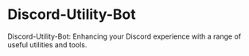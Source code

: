 # Discord-Utility-Bot
Discord-Utility-Bot: Enhancing your Discord experience with a range of useful utilities and tools.
